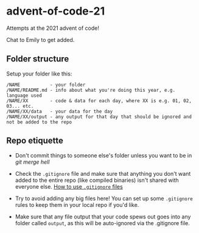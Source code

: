 # advent-of-code-21
Attempts at the 2021 advent of code!

Chat to Emily to get added.

## Folder structure

Setup your folder like this:

```
/NAME           - your folder
/NAME/README.md - info about what you're doing this year, e.g. language used
/NAME/XX        - code & data for each day, where XX is e.g. 01, 02, 03... etc.
/NAME/XX/data   - your data for the day
/NAME/XX/output - any output for that day that should be ignored and not be added to the repo
```

## Repo etiquette

* Don't commit things to someone else's folder unless you want to be in _git merge hell_

* Check the `.gitignore` file and make sure that anything you don't want added to the entire repo (like compiled binaries) isn't shared with everyone else. [How to use `.gitignore` files](https://git-scm.com/docs/gitignore)

* Try to avoid adding any big files here! You can set up some `.gitignore` rules to keep them in your local repo if you'd like.

* Make sure that any file output that your code spews out goes into any folder called `output`, as this will be auto-ignored via the .gitignore file.
